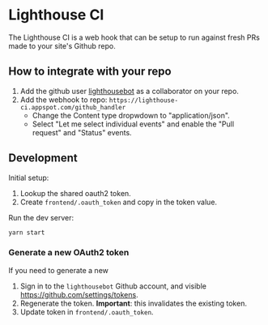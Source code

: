 # Lighthouse CI

The Lighthouse CI is a web hook that can be setup to run against fresh PRs made
to your site's Github repo.

## How to integrate with your repo

1. Add the github user [lighthousebot](https://github.com/lighthousebot) as a collaborator on your repo.
2. Add the webhook to repo: `https://lighthouse-ci.appspot.com/github_handler`
    - Change the Content type dropwdown to "application/json".
    - Select "Let me select individual events" and enable the "Pull request" and "Status" events.

## Development

Initial setup:

1. Lookup the shared oauth2 token.
2. Create `frontend/.oauth_token` and copy in the token value.

Run the dev server:

    yarn start

### Generate a new OAuth2 token

If you need to generate a new

1. Sign in to the `lighthousebot` Github account, and visible https://github.com/settings/tokens.
2. Regenerate the token. **Important**: this invalidates the existing token.
3. Update token in `frontend/.oauth_token`.
